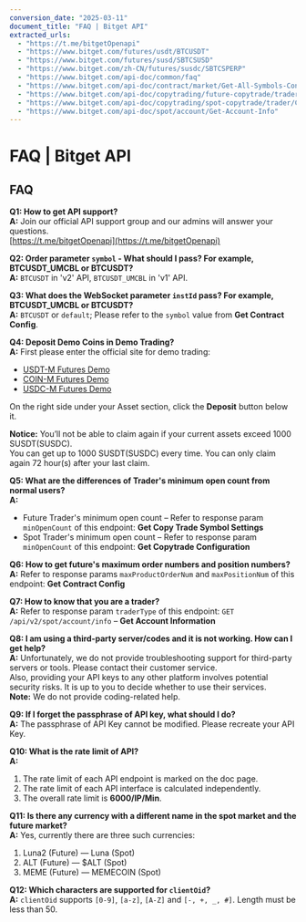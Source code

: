 ```yaml
---
conversion_date: "2025-03-11"
document_title: "FAQ | Bitget API"
extracted_urls:
  - "https://t.me/bitgetOpenapi"
  - "https://www.bitget.com/futures/usdt/BTCUSDT"
  - "https://www.bitget.com/futures/susd/SBTCSUSD"
  - "https://www.bitget.com/zh-CN/futures/susdc/SBTCSPERP"
  - "https://www.bitget.com/api-doc/common/faq"
  - "https://www.bitget.com/api-doc/contract/market/Get-All-Symbols-Contracts"
  - "https://www.bitget.com/api-doc/copytrading/future-copytrade/trader/Trader-Get-Config-Query-Symbols"
  - "https://www.bitget.com/api-doc/copytrading/spot-copytrade/trader/Config-Query-Settings"
  - "https://www.bitget.com/api-doc/spot/account/Get-Account-Info"
---
```


# FAQ | Bitget API

## FAQ

**Q1: How to get API support?**  
**A:** Join our official API support group and our admins will answer your questions.  
[https://t.me/bitgetOpenapi](https://t.me/bitgetOpenapi)

**Q2: Order parameter `symbol` - What should I pass? For example, BTCUSDT_UMCBL or BTCUSDT?**  
**A:** `BTCUSDT` in 'v2' API, `BTCUSDT_UMCBL` in 'v1' API.

**Q3: What does the WebSocket parameter `instId` pass? For example, BTCUSDT_UMCBL or BTCUSDT?**  
**A:** `BTCUSDT` or `default`; Please refer to the `symbol` value from **Get Contract Config**.

**Q4: Deposit Demo Coins in Demo Trading?**  
**A:** First please enter the official site for demo trading:  
- [USDT-M Futures Demo](https://www.bitget.com/futures/usdt/BTCUSDT)  
- [COIN-M Futures Demo](https://www.bitget.com/futures/susd/SBTCSUSD)  
- [USDC-M Futures Demo](https://www.bitget.com/zh-CN/futures/susdc/SBTCSPERP)

On the right side under your Asset section, click the **Deposit** button below it.  

**Notice:** You’ll not be able to claim again if your current assets exceed 1000 SUSDT(SUSDC).  
You can get up to 1000 SUSDT(SUSDC) every time. You can only claim again 72 hour(s) after your last claim.

**Q5: What are the differences of Trader's minimum open count from normal users?**  
**A:**  
- Future Trader's minimum open count – Refer to response param `minOpenCount` of this endpoint: **Get Copy Trade Symbol Settings**  
- Spot Trader's minimum open count – Refer to response param `minOpenCount` of this endpoint: **Get Copytrade Configuration**

**Q6: How to get future's maximum order numbers and position numbers?**  
**A:** Refer to response params `maxProductOrderNum` and `maxPositionNum` of this endpoint: **Get Contract Config**

**Q7: How to know that you are a trader?**  
**A:** Refer to response param `traderType` of this endpoint: `GET /api/v2/spot/account/info` – **Get Account Information**

**Q8: I am using a third-party server/codes and it is not working. How can I get help?**  
**A:** Unfortunately, we do not provide troubleshooting support for third-party servers or tools. Please contact their customer service.  
Also, providing your API keys to any other platform involves potential security risks. It is up to you to decide whether to use their services.  
**Note:** We do not provide coding-related help.

**Q9: If I forget the passphrase of API key, what should I do?**  
**A:** The passphrase of API Key cannot be modified. Please recreate your API Key.

**Q10: What is the rate limit of API?**  
**A:**  
1. The rate limit of each API endpoint is marked on the doc page.  
2. The rate limit of each API interface is calculated independently.  
3. The overall rate limit is **6000/IP/Min**.

**Q11: Is there any currency with a different name in the spot market and the future market?**  
**A:** Yes, currently there are three such currencies:  
1. Luna2 (Future) — Luna (Spot)  
2. ALT (Future) — $ALT (Spot)  
3. MEME (Future) — MEMECOIN (Spot)

**Q12: Which characters are supported for `clientOid`?**  
**A:** `clientOid` supports `[0-9]`, `[a-z]`, `[A-Z]` and `[-, +, _, #]`. Length must be less than 50.
